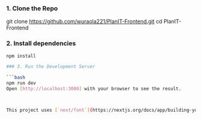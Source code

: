 ### 1. Clone the Repo

git clone https://github.com/wuraola221/PlanIT-Frontend.git
cd PlanIT-Frontend

### 2. Install dependencies

```bash
npm install

### 3. Run the Development Server

```bash
npm run dev
Open [http://localhost:3000] with your browser to see the result.



This project uses [`next/font`](https://nextjs.org/docs/app/building-your-application/optimizing/fonts) to automatically optimize and load [Inter](https://vercel.com/font), a new font family for Vercel.

